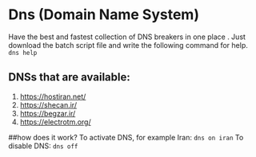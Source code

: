 # Dns (Domain Name System)
Have the best and fastest collection of DNS breakers in one place .
Just download the batch script file and write the following command for help.
`dns help`
## DNSs that are available:
1. https://hostiran.net/
2. https://shecan.ir/
3. https://begzar.ir/
4. https://electrotm.org/

##how does it work?
To activate DNS, for example Iran:
`dns on iran`
To disable DNS:
`dns off`

